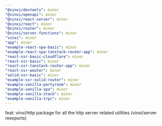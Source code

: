 ```yaml
---
"@vinxi/devtools": minor
"@vinxi/openapi": minor
"@vinxi/react-server": minor
"@vinxi/react": minor
"@vinxi/router": minor
"@vinxi/server-functions": minor
"vinxi": minor
"app": minor
"example-react-spa-basic": minor
"example-react-spa-tanstack-router-app": minor
"react-ssr-basic-cloudflare": minor
"react-ssr-basic": minor
"react-ssr-tanstack-router-app": minor
"react-ssr-wouter": minor
"solid-ssr-basic": minor
"example-ssr-solid-router": minor
"example-vanilla-partyroom": minor
"example-vanilla-spa": minor
"example-vanilla-stack": minor
"example-vanilla-trpc": minor
---
```


feat: vinxi/http package for all the http server related utilities (vinxi/server reexports)
